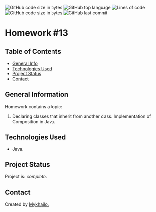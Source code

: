 ![GitHub code size in bytes](https://img.shields.io/github/languages/count/mypage-solutions/Lesson_11)
![GitHub top language](https://img.shields.io/github/languages/top/mypage-solutions/Lesson_11)
![Lines of code](https://img.shields.io/tokei/lines/github/mypage-solutions/Lesson_11)
![GitHub code size in bytes](https://img.shields.io/github/languages/code-size/mypage-solutions/Lesson_11)
![GitHub last commit](https://img.shields.io/github/last-commit/mypage-solutions/Lesson_11)

# Homework #13 

## Table of Contents

- [General Info](#general-information)
- [Technologies Used](#technologies-used)
- [Project Status](#project-status)
- [Contact](#contact)

## General Information

Homework contains a topic:
1. Declaring classes that inherit from another class.
   Implementation of Composition in Java.

## Technologies Used

- Java.

## Project Status

Project is: _complete_.

## Contact

Created by [Mykhailo.](https://github.com/mypage-solutions)
